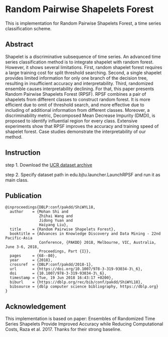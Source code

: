# Random Pairwise Shapelets Forest

This is implementation for Random Pairwise Shapelets Forest, a time series classification scheme.

## Abstract
Shapelet is a discriminative subsequence of time series. An advanced time series classification method is to integrate shapelet with random forest. However, it shows several limitations. First, random shapelet forest requires a large training cost for split threshold searching. Second, a single shapelet provides limited information for only one branch of the decision tree, resulting in insufficient accuracy and interpretability. Third, randomized ensemble causes interpretability declining. For that, this paper presents Random Pairwise Shapelets Forest (RPSF). RPSF combines a pair of shapelets from different classes to construct random forest. It is more efficient due to omit of threshold search, and more effective due to including of additional information from different classes. Moreover, a discriminability metric, Decomposed Mean Decrease Impurity (DMDI), is proposed to identify influential region for every class. Extensive experiments show that RPSF improves the accuracy and training speed of shapelet forest. Case studies demonstrate the interpretability of our method.

## Instruction
step 1. Download the [UCR dataset archive](http://www.timeseriesclassification.com/dataset.php)

step 2. Specify dataset path in edu.bjtu.launcher.LaunchRPSF and run it as main class.

## Publication
```
@inproceedings{DBLP:conf/pakdd/ShiWYL18,
  author    = {Mohan Shi and
               Zhihai Wang and
               Jidong Yuan and
               Haiyang Liu},
  title     = {Random Pairwise Shapelets Forest},
  booktitle = {Advances in Knowledge Discovery and Data Mining - 22nd Pacific-Asia
               Conference, {PAKDD} 2018, Melbourne, VIC, Australia, June 3-6, 2018,
               Proceedings, Part {I}},
  pages     = {68--80},
  year      = {2018},
  crossref  = {DBLP:conf/pakdd/2018-1},
  url       = {https://doi.org/10.1007/978-3-319-93034-3\_6},
  doi       = {10.1007/978-3-319-93034-3\_6},
  timestamp = {Tue, 19 Jun 2018 16:43:17 +0200},
  biburl    = {https://dblp.org/rec/bib/conf/pakdd/ShiWYL18},
  bibsource = {dblp computer science bibliography, https://dblp.org}
}
```

## Acknowledgement
This implementation is based on paper: Ensembles of Randomized Time Series Shapelets Provide Improved Accuracy while Reducing Computational Costs, Raza et al. 2017. Thanks for their strong baseline.
